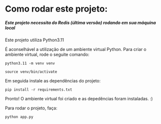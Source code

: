# Como rodar este projeto:

##### *Este projeto necessita do Redis (última versão) rodando em sua máquina local*
Este projeto utiliza Python3.11

É aconselhável a utilização de um ambiente virtual Python. Para criar o ambiente virtual, rode o seguite comando:   

```plaintext
python3.11 -m venv venv

source venv/bin/activate
```
Em seguida instale as dependências do projeto:
```plaintext
pip install -r requirements.txt
```
Pronto! O ambiente virtual foi criado e as depedências foram instaladas.  :)


Para rodar o projeto, faça:
```plaintext
python app.py
```